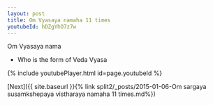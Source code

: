 ```yaml
---
layout: post
title: Om Vyasaya namaha 11 times
youtubeId: hDZgYhO7z7w
---
```

 
 
Om Vyasaya nama 
 
 -  Who is the form of Veda Vyasa 
 
  
 
  
 
 
 
 
 
 


{% include youtubePlayer.html id=page.youtubeId %}
 
[Next]({{ site.baseurl }}{% link  split2/_posts/2015-01-06-Om sargaya susamkshepaya vistharaya namaha 11 times.md%})
 
